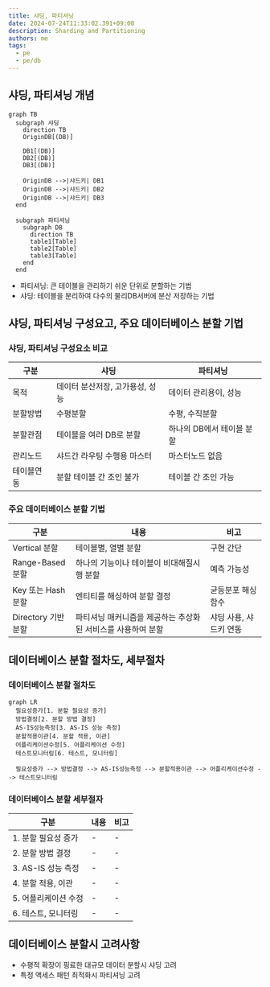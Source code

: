 ```yaml
---
title: 샤딩, 파티셔닝
date: 2024-07-24T11:33:02.391+09:00
description: Sharding and Partitioning
authors: me
tags: 
  - pe
  - pe/db
---
```


## 샤딩, 파티셔닝 개념

```mermaid
graph TB
  subgraph 샤딩
    direction TB 
    OriginDB[(DB)]

    DB1[(DB)]
    DB2[(DB)]
    DB3[(DB)]

    OriginDB -->|샤드키| DB1
    OriginDB -->|샤드키| DB2
    OriginDB -->|샤드키| DB3
  end

  subgraph 파티셔닝
    subgraph DB
      direction TB
      table1[Table]
      table2[Table]
      table3[Table]
    end
  end
```

- 파티셔닝: 큰 테이블을 관리하기 쉬운 단위로 분할하는 기법
- 샤딩: 테이블을 분리하여 다수의 물리DB서버에 분산 저장하는 기법

## 샤딩, 파티셔닝 구성요고, 주요 데이터베이스 분할 기법

### 샤딩, 파티셔닝 구성요소 비교

| 구분 | 샤딩 | 파티셔닝 |
| --- | --- | --- |
| 목적 | 데이터 분산저장, 고가용성, 성능 | 데이터 관리용이, 성능 |
| 분할방법 | 수평분할 | 수평, 수직분할 |
| 분할관점 | 테이블을 여러 DB로 분할 | 하나의 DB에서 테이블 분할 |
| 관리노드 | 샤드간 라우팅 수행용 마스터 | 마스터노드 없음 |
| 테이블연동 | 분할 테이블 간 조인 불가 | 테이블 간 조인 가능 |

### 주요 데이터베이스 분할 기법

| 구분 | 내용 | 비고 |
| --- | --- | --- |
| Vertical 분할 | 테이블별, 열별 분할 | 구현 간단 |
| Range-Based 분할 | 하나의 기능이나 테이블이 비대해질시 행 분할 | 예측 가능성 |
| Key 또는 Hash 분할 | 엔티티를 해싱하여 분할 결정 | 균등분포 해싱함수 |
| Directory 기반 분할 | 파티셔닝 매커니즘을 제공하는 추상화된 서비스를 사용하여 분할 | 샤딩 사용, 샤드키 연동 |

## 데이터베이스 분할 절차도, 세부절차

### 데이터베이스 분할 절차도

```mermaid
graph LR
  필요성증가[1. 분할 필요성 증가]
  방법결정[2. 분할 방법 결정]
  AS-IS성능측정[3. AS-IS 성능 측정]
  분할적용이관[4. 분할 적용, 이관]
  어플리케이션수정[5. 어플리케이션 수정]
  테스트모니터링[6. 테스트, 모니터링]

  필요성증가 --> 방법결정 --> AS-IS성능측정 --> 분할적용이관 --> 어플리케이션수정 --> 테스트모니터링
```

### 데이터베이스 분할 세부절자

| 구분 | 내용 | 비고 |
| --- | --- | --- |
| 1. 분할 필요성 증가 | - | - |
| 2. 분할 방법 결정 | - | - |
| 3. AS-IS 성능 측정 | - | - |
| 4. 분할 적용, 이관 | - | - |
| 5. 어플리케이션 수정 | - | - |
| 6. 테스트, 모니터링 | - | - |

## 데이터베이스 분할시 고려사항

- 수평적 확장이 핑료한 대규모 데이터 분할시 샤딩 고려
- 특정 액세스 패턴 최적화시 파티셔닝 고려
